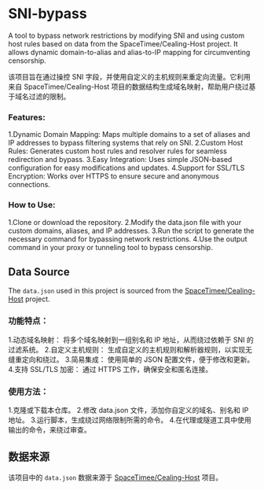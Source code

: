 # SNI-bypass
A tool to bypass network restrictions by modifying SNI and using custom host rules based on data from the SpaceTimee/Cealing-Host project. It allows dynamic domain-to-alias and alias-to-IP mapping for circumventing censorship.

该项目旨在通过操控 SNI 字段，并使用自定义的主机规则来重定向流量。它利用来自 SpaceTimee/Cealing-Host 项目的数据结构生成域名映射，帮助用户绕过基于域名过滤的限制。

### Features:
1.Dynamic Domain Mapping: Maps multiple domains to a set of aliases and IP addresses to bypass filtering systems that rely on SNI.
2.Custom Host Rules: Generates custom host rules and resolver rules for seamless redirection and bypass.
3.Easy Integration: Uses simple JSON-based configuration for easy modifications and updates.
4.Support for SSL/TLS Encryption: Works over HTTPS to ensure secure and anonymous connections.

### How to Use:
1.Clone or download the repository.
2.Modify the data.json file with your custom domains, aliases, and IP addresses.
3.Run the script to generate the necessary command for bypassing network restrictions.
4.Use the output command in your proxy or tunneling tool to bypass censorship.

## Data Source
The `data.json` used in this project is sourced from the [SpaceTimee/Cealing-Host](https://github.com/SpaceTimee/Cealing-Host) project.


### 功能特点：
1.动态域名映射： 将多个域名映射到一组别名和 IP 地址，从而绕过依赖于 SNI 的过滤系统。
2.自定义主机规则： 生成自定义的主机规则和解析器规则，以实现无缝重定向和绕过。
3.简易集成： 使用简单的 JSON 配置文件，便于修改和更新。
4.支持 SSL/TLS 加密： 通过 HTTPS 工作，确保安全和匿名连接。
### 使用方法：
1.克隆或下载本仓库。
2.修改 data.json 文件，添加你自定义的域名、别名和 IP 地址。
3.运行脚本，生成绕过网络限制所需的命令。
4.在代理或隧道工具中使用输出的命令，来绕过审查。

## 数据来源
该项目中的 `data.json` 数据来源于 [SpaceTimee/Cealing-Host](https://github.com/SpaceTimee/Cealing-Host) 项目。
